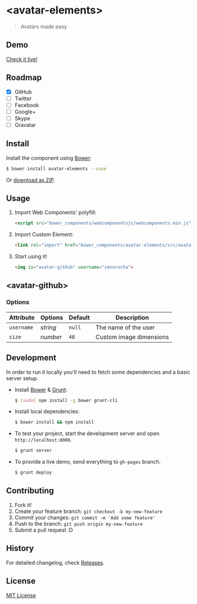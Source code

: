 # &lt;avatar-elements&gt;

> Avatars made easy

## Demo

[Check it live!](http://zenorocha.github.io/avatar-elements)

## Roadmap

- [X] GitHub
- [ ] Twitter
- [ ] Facebook
- [ ] Google+
- [ ] Skype
- [ ] Gravatar

## Install

Install the component using [Bower](http://bower.io/):

```sh
$ bower install avatar-elements --save
```

Or [download as ZIP](https://github.com/zenorocha/avatar-elements/archive/master.zip).

## Usage

1. Import Web Components' polyfill:

    ```html
    <script src="bower_components/webcomponentsjs/webcomponents.min.js"></script>
    ```

2. Import Custom Element:

    ```html
    <link rel="import" href="bower_components/avatar-elements/src/avatar-github.html">
    ```

3. Start using it!

    ```html
    <img is="avatar-github" username="zenorocha">
    ```

## &lt;avatar-github&gt;

### Options

Attribute     | Options     | Default      | Description
---           | ---         | ---          | ---
`username`    | *string*    | `null`       | The name of the user
`size`        | *number*    | `48`         | Custom image dimensions

## Development

In order to run it locally you'll need to fetch some dependencies and a basic server setup.

* Install [Bower](http://bower.io/) & [Grunt](http://gruntjs.com/):

    ```sh
    $ [sudo] npm install -g bower grunt-cli
    ```

* Install local dependencies:

    ```sh
    $ bower install && npm install
    ```

* To test your project, start the development server and open `http://localhost:8000`.

    ```sh
    $ grunt server
    ```

* To provide a live demo, send everything to `gh-pages` branch.

    ```sh
    $ grunt deploy
    ```

## Contributing

1. Fork it!
2. Create your feature branch: `git checkout -b my-new-feature`
3. Commit your changes: `git commit -m 'Add some feature'`
4. Push to the branch: `git push origin my-new-feature`
5. Submit a pull request :D

## History

For detailed changelog, check [Releases](https://github.com/zenorocha/avatar-elements/releases).

## License

[MIT License](http://opensource.org/licenses/MIT)
